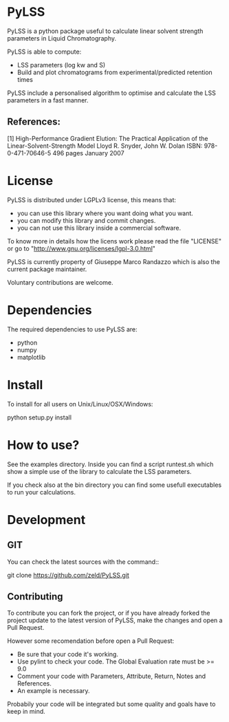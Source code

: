 # PyLSS

PyLSS is a python package useful to calculate linear solvent strength parameters
in Liquid Chromatography.


PyLSS is able to compute:
  - LSS parameters (log kw and S)
  - Build and plot chromatograms from experimental/predicted retention times

PyLSS include a personalised algorithm to optimise and calculate the LSS parameters
in a fast manner.

References:
----------
[1] High-Performance Gradient Elution:
The Practical Application of the Linear-Solvent-Strength Model
Lloyd R. Snyder, John W. Dolan
ISBN: 978-0-471-70646-5
496 pages
January 2007

License
============

PyLSS is distributed under LGPLv3 license, this means that:

- you can use this library where you want doing what you want.
- you can modify this library and commit changes.
- you can not use this library inside a commercial software.

To know more in details how the licens work please read the file "LICENSE" or
go to "http://www.gnu.org/licenses/lgpl-3.0.html"

PyLSS is currently property of Giuseppe Marco Randazzo which is also the
current package maintainer.

Voluntary contributions are welcome.


Dependencies
============

The required dependencies to use PyLSS are:

- python
- numpy
- matplotlib

Install
=======

To install for all users on Unix/Linux/OSX/Windows:

  python setup.py install


How to use?
=======

See the examples directory. Inside you can find a script runtest.sh which
show a simple use of the library to calculate the LSS parameters.

If you check also at the bin directory you can find some usefull executables
to run your calculations.


Development
===========
GIT
---

You can check the latest sources with the command::

  git clone https://github.com/zeld/PyLSS.git


Contributing
------------

To contribute you can fork the project, or if you have already forked the project
update to the latest version of PyLSS, make the changes and open a Pull Request.

However some recomendation before open a Pull Request:
  * Be sure that your code it's working.
  * Use pylint to check your code. The Global Evaluation rate must be >= 9.0
  * Comment your code with Parameters, Attribute, Return, Notes and References.
  * An example is necessary.

Probabily your code will be integrated but some quality and goals have to keep in mind.
